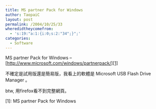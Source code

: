 ```yaml
---
title: MS partner Pack for Windows
author: TaopaiC
layout: post
permalink: /2004/10/25/33
wheredidtheycomefrom:
  - 's:19:"a:1:{i:0;s:2:"34";}";'
categories:
  - Software
---
```

MS partner Pack for Windows &#8211; [http://www.microsoft.com/windows/partnerpack/][1]

不確定是試用版還是簡易版，我看上的軟體是 Microsoft USB Flash Drive Manager 。

btw, 用firefox看不到完整網頁。

 [1]: MS partner Pack for Windows